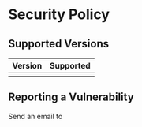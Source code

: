 # Security Policy

## Supported Versions

| Version | Supported |
| ------- | --------- |
|         |           |

## Reporting a Vulnerability

Send an email to
